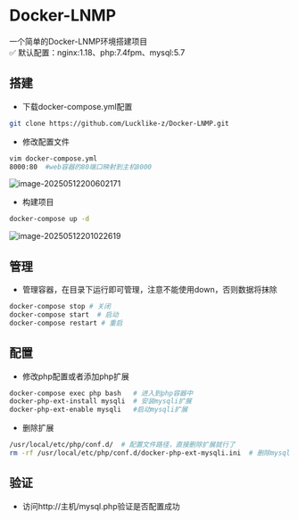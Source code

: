# Docker-LNMP
一个简单的Docker-LNMP环境搭建项目</br>
✅ 默认配置：nginx:1.18、php:7.4fpm、mysql:5.7

## 搭建

- 下载docker-compose.yml配置

```bash
git clone https://github.com/Lucklike-z/Docker-LNMP.git
```

- 修改配置文件

```bash
vim docker-compose.yml
8000:80  #web容器的80端口映射到主机8000
```

![image-20250512200602171](https://lkdenote.oss-cn-chengdu.aliyuncs.com/note/image-20250512200602171.png)

- 构建项目

```bash
docker-compose up -d
```

![image-20250512201022619](https://lkdenote.oss-cn-chengdu.aliyuncs.com/note/image-20250512201022619.png)
## 管理
- 管理容器，在目录下运行即可管理，注意不能使用down，否则数据将抹除

```bash
docker-compose stop # 关闭
docker-compose start  # 启动
docker-compose restart # 重启
```

## 配置

- 修改php配置或者添加php扩展

```bash
docker-compose exec php bash   # 进入到php容器中
docker-php-ext-install mysqli  # 安装mysqli扩展
docker-php-ext-enable mysqli   #启动mysqli扩展
```
- 删除扩展
```bash
/usr/local/etc/php/conf.d/  # 配置文件路径，直接删除扩展就行了
rm -rf /usr/local/etc/php/conf.d/docker-php-ext-mysqli.ini  # 删除mysqli扩展
```

## 验证

- 访问http://主机/mysql.php验证是否配置成功
